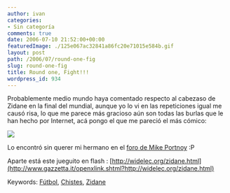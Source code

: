 ```yaml
---
author: ivan
categories:
- Sin categoría
comments: true
date: 2006-07-10 21:52:00+00:00
featuredImage: ./125e067ac32841a86fc20e71015e584b.gif
layout: post
path: /2006/07/round-one-fig
slug: round-one-fig
title: Round one, Fight!!!
wordpress_id: 934
---
```


Probablemente medio mundo haya comentado respecto al cabezaso de Zidane en la final del mundial, aunque yo lo vi en las repeticiones igual me causó risa, lo que me parece más gracioso aún son todas las burlas que le han hecho por Internet, acá pongo el que me pareció el más cómico:

![](http://content.ytmnd.com/content/1/2/5/125e067ac32841a86fc20e71015e584b.gif)

Lo encontró sin querer mi hermano en el [foro de Mike Portnoy](http://www.mikeportnoy.com/forum/tm.aspx?m=1328396) :P

Aparte está este jueguito en flash : [http://widelec.org/zidane.html](http://www.gazzetta.it/openxlink.shtml?http://widelec.org/zidane.html)

Keywords: [Fútbol](http://www.technorati.com/tags/Futbol), [Chistes](http://www.technorati.com/tags/Chistes), [Zidane](http://www.technorati.com/tags/Zidane)